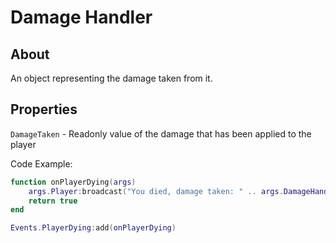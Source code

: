 # Damage Handler

## About
An object representing the damage taken from it.

## Properties
`DamageTaken` - Readonly value of the damage that has been applied to the player<br>

Code Example:

```lua
function onPlayerDying(args)
    args.Player:broadcast("You died, damage taken: " .. args.DamageHandler.Damage, 5)
    return true
end

Events.PlayerDying:add(onPlayerDying)
```